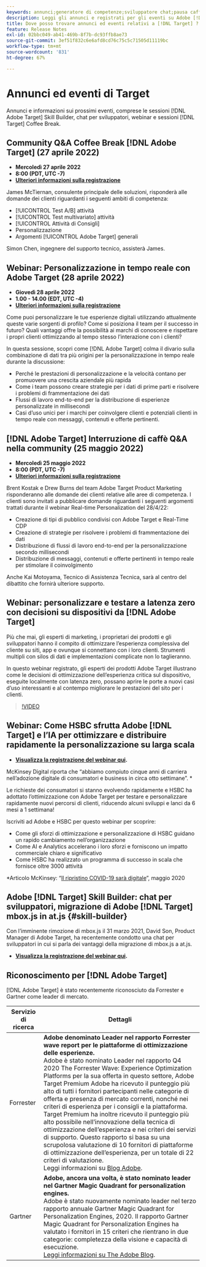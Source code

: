 ```yaml
---
keywords: annunci;generatore di competenze;sviluppatore chat;pausa caffè;eventi;forrester;gartner;webinar
description: Leggi gli annunci e registrati per gli eventi su Adobe [!DNL Target] , incluse le sessioni Skill Builder, le chat per sviluppatori e product manager, i webinar e altro ancora.
title: Dove posso trovare annunci ed eventi relativi a [!DNL Target] ?
feature: Release Notes
exl-id: 02bbc049-ab41-469b-8f7b-dc93ffb8ae73
source-git-commit: 3ef51f832c6e6afd8cd76c75c5c71505d11119bc
workflow-type: tm+mt
source-wordcount: '831'
ht-degree: 67%

---
```


# Annunci ed eventi di Target

Annunci e informazioni sui prossimi eventi, comprese le sessioni [!DNL Adobe Target] Skill Builder, chat per sviluppatori, webinar e sessioni [!DNL Target] Coffee Break.

## Community Q&amp;A Coffee Break [!DNL Adobe Target] (27 aprile 2022)

* **Mercoledì 27 aprile 2022**
* **8:00 (PDT, UTC -7)**
* **[Ulteriori informazioni sulla registrazione](https://adobe.ly/371Uny2)**

James McTiernan, consulente principale delle soluzioni, risponderà alle domande dei clienti riguardanti i seguenti ambiti di competenza:

* [!UICONTROL Test A/B] attività
* [!UICONTROL Test multivariato] attività
* [!UICONTROL Attività di Consigli]
* Personalizzazione
* Argomenti [!UICONTROL Adobe Target] generali

Simon Chen, ingegnere del supporto tecnico, assisterà James.

## Webinar: Personalizzazione in tempo reale con Adobe Target (28 aprile 2022)

* **Giovedì 28 aprile 2022**
* **1.00 - 14.00 (EDT, UTC -4)**
* **[Ulteriori informazioni sulla registrazione](https://real-time.dxfieldmarketing.adobeevents.com/)**

Come puoi personalizzare le tue esperienze digitali utilizzando attualmente queste varie sorgenti di profilo? Come si posiziona il team per il successo in futuro? Quali vantaggi offre la possibilità ai marchi di conoscere e rispettare i propri clienti ottimizzando al tempo stesso l’interazione con i clienti?

In questa sessione, scopri come [!DNL Adobe Target] colma il divario sulla combinazione di dati tra più origini per la personalizzazione in tempo reale durante la discussione:

* Perché le prestazioni di personalizzazione e la velocità contano per promuovere una crescita aziendale più rapida
* Come i team possono creare strategie per i dati di prime parti e risolvere i problemi di frammentazione dei dati
* Flussi di lavoro end-to-end per la distribuzione di esperienze personalizzate in millisecondi
* Casi d’uso unici per i marchi per coinvolgere clienti e potenziali clienti in tempo reale con messaggi, contenuti e offerte pertinenti.

## [!DNL Adobe Target] Interruzione di caffè Q&amp;A nella community (25 maggio 2022)

* **Mercoledì 25 maggio 2022**
* **8:00 (PDT, UTC -7)**
* **[Ulteriori informazioni sulla registrazione](https://adobe.ly/3LbOj4G)**

Brent Kostak e Drew Burns del team Adobe Target Product Marketing risponderanno alle domande dei clienti relative alle aree di competenza. I clienti sono invitati a pubblicare domande riguardanti i seguenti argomenti trattati durante il webinar Real-time Personalization del 28/4/22:

* Creazione di tipi di pubblico condivisi con Adobe Target e Real-Time CDP
* Creazione di strategie per risolvere i problemi di frammentazione dei dati
* Distribuzione di flussi di lavoro end-to-end per la personalizzazione secondo millisecondi
* Distribuzione di messaggi, contenuti e offerte pertinenti in tempo reale per stimolare il coinvolgimento

Anche Kai Motoyama, Tecnico di Assistenza Tecnica, sarà al centro del dibattito che fornirà ulteriore supporto.

## Webinar: personalizzare e testare a latenza zero con decisioni su dispositivi da [!DNL Adobe Target]

Più che mai, gli esperti di marketing, i proprietari dei prodotti e gli sviluppatori hanno il compito di ottimizzare l’esperienza complessiva del cliente su siti, app e ovunque si connettano con i loro clienti. Strumenti multipli con silos di dati e implementazioni complicate non lo taglieranno.

In questo webinar registrato, gli esperti dei prodotti Adobe Target illustrano come le decisioni di ottimizzazione dell’esperienza critica sul dispositivo, eseguite localmente con latenza zero, possano aprire le porte a nuovi casi d’uso interessanti e al contempo migliorare le prestazioni del sito per i clienti.

>[!VIDEO](https://video.tv.adobe.com/v/328148)

## Webinar: Come HSBC sfrutta Adobe [!DNL Target] e l’IA per ottimizzare e distribuire rapidamente la personalizzazione su larga scala

* **[Visualizza la registrazione del webinar qui](https://seminars.adobeconnect.com/ps4ozlg7qfdy/?proto=true).**

McKinsey Digital riporta che “abbiamo compiuto cinque anni di carriera nell’adozione digitale di consumatori e business in circa otto settimane”. *

Le richieste dei consumatori si stanno evolvendo rapidamente e HSBC ha adottato l’ottimizzazione con Adobe Target per testare e personalizzare rapidamente nuovi percorsi di clienti, riducendo alcuni sviluppi e lanci da 6 mesi a 1 settimana!

Iscriviti ad Adobe e HSBC per questo webinar per scoprire:

* Come gli sforzi di ottimizzazione e personalizzazione di HSBC guidano un rapido cambiamento nell’organizzazione
* Come AI e Analytics accelerano i loro sforzi e forniscono un impatto commerciale chiaro e significativo
* Come HSBC ha realizzato un programma di successo in scala che fornisce oltre 3000 attività

*Articolo McKinsey: “[Il ripristino COVID-19 sarà digitale](https://www.mckinsey.com/business-functions/mckinsey-digital/our-insights/the-covid-19-recovery-will-be-digital-a-plan-for-the-first-90-days#)”, maggio 2020

## Adobe [!DNL Target] Skill Builder: chat per sviluppatori, migrazione di Adobe [!DNL Target] mbox.js in at.js {#skill-builder}

Con l’imminente rimozione di mbox.js il 31 marzo 2021, David Son, Product Manager di Adobe Target, ha recentemente condotto una chat per sviluppatori in cui si parla dei vantaggi della migrazione di mbox.js a at.js.

* **[Visualizza la registrazione del webinar qui](https://seminars.adobeconnect.com/ptdo6mfo6qn6/?proto=true).**

## Riconoscimento per [!DNL Adobe Target]

[!DNL Adobe Target] è stato recentemente riconosciuto da Forrester e Gartner come leader di mercato.

| Servizio di ricerca | Dettagli |
| --- | --- |
| Forrester | **Adobe denominato Leader nel rapporto Forrester wave report per le piattaforme di ottimizzazione delle esperienze.**<br> Adobe è stato nominato Leader nel rapporto Q4 2020 The Forrester Wave: Experience Optimization Platforms per la sua offerta in questo settore, Adobe Target Premium Adobe ha ricevuto il punteggio più alto di tutti i fornitori partecipanti nelle categorie di offerta e presenza di mercato correnti, nonché nei criteri di esperienza per i consigli e la piattaforma. Target Premium ha inoltre ricevuto il punteggio più alto possibile nell’innovazione della tecnica di ottimizzazione dell’esperienza e nei criteri dei servizi di supporto. Questo rapporto si basa su una scrupolosa valutazione di 10 fornitori di piattaforme di ottimizzazione dell’esperienza, per un totale di 22 criteri di valutazione.<br>Leggi informazioni su [Blog Adobe](https://blog.adobe.com/en/2020/11/24/adobe-named-leader-in-forrester-wave-report-experience-optimization-platforms.html). |
| Gartner | **Adobe, ancora una volta, è stato nominato leader nel Gartner Magic Quadrant for personalization engines.**<br> Adobe è stato nuovamente nominato leader nel terzo rapporto annuale Gartner Magic Quadrant for Personalization Engines, 2020. Il rapporto Gartner Magic Quadrant for Personalization Engines ha valutato i fornitori in 15 criteri che rientrano in due categorie: completezza della visione e capacità di esecuzione.<br>[Leggi informazioni su The Adobe Blog](https://theblog.adobe.com/adobe-again-named-leader-in-gartner-magic-quadrant-for-personalization-engines/). |

